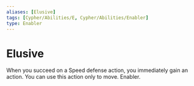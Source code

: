 ```yaml
---
aliases: [Elusive]
tags: [Cypher/Abilities/E, Cypher/Abilities/Enabler]
type: Enabler
---
```


# Elusive

When you succeed on a Speed defense action, you immediately gain an action. You can use this action only to move. Enabler.
